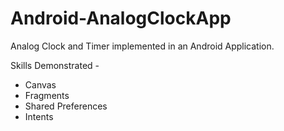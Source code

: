 # Android-AnalogClockApp
Analog Clock and Timer implemented in an Android Application.

Skills Demonstrated - 
- Canvas
- Fragments
- Shared Preferences
- Intents
